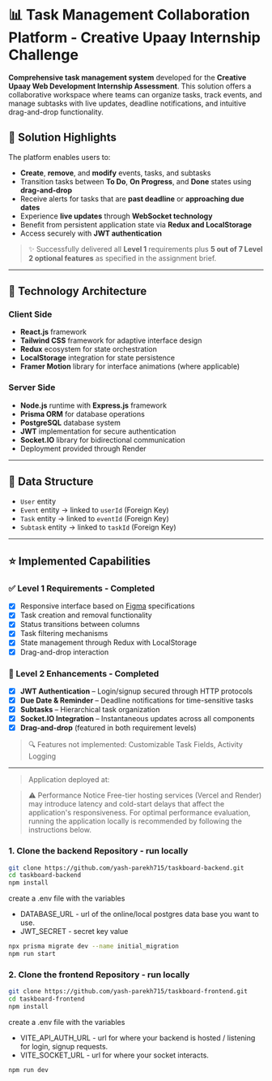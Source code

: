 # 📊 Task Management Collaboration Platform - Creative Upaay Internship Challenge

**Comprehensive task management system** developed for the **Creative Upaay Web Development Internship Assessment**. This solution offers a collaborative workspace where teams can organize tasks, track events, and manage subtasks with live updates, deadline notifications, and intuitive drag-and-drop functionality.

## 💫 Solution Highlights

The platform enables users to:

- **Create**, **remove**, and **modify** events, tasks, and subtasks
- Transition tasks between **To Do**, **On Progress**, and **Done** states using **drag-and-drop**
- Receive alerts for tasks that are **past deadline** or **approaching due dates**
- Experience **live updates** through **WebSocket technology**
- Benefit from persistent application state via **Redux and LocalStorage**
- Access securely with **JWT authentication**

> ✨ Successfully delivered all **Level 1** requirements plus **5 out of 7 Level 2 optional features** as specified in the assignment brief.

---

## 🔧 Technology Architecture

### Client Side

- **React.js** framework
- **Tailwind CSS** framework for adaptive interface design
- **Redux** ecosystem for state orchestration
- **LocalStorage** integration for state persistence
- **Framer Motion** library for interface animations (where applicable)

### Server Side

- **Node.js** runtime with **Express.js** framework
- **Prisma ORM** for database operations
- **PostgreSQL** database system
- **JWT** implementation for secure authentication
- **Socket.IO** library for bidirectional communication
- Deployment provided through Render

---

## 📝 Data Structure

- `User` entity
- `Event` entity → linked to `userId` (Foreign Key)
- `Task` entity → linked to `eventId` (Foreign Key)
- `Subtask` entity → linked to `taskId` (Foreign Key)

---

## ⭐ Implemented Capabilities

### ✅ Level 1 Requirements - Completed

- [x] Responsive interface based on [Figma](https://www.figma.com/design/2joKVlIEH43PfO9pFfsX51/DASHBOARD-DESIGN-TASK---CREATIVE-UPAAY?node-id=0-1&t=ShcwKcmHcyTqLA5T-1) specifications
- [x] Task creation and removal functionality
- [x] Status transitions between columns
- [x] Task filtering mechanisms
- [x] State management through Redux with LocalStorage
- [x] Drag-and-drop interaction

### 🌠 Level 2 Enhancements - Completed

- [x] **JWT Authentication** – Login/signup secured through HTTP protocols
- [x] **Due Date & Reminder** – Deadline notifications for time-sensitive tasks
- [x] **Subtasks** – Hierarchical task organization
- [x] **Socket.IO Integration** – Instantaneous updates across all components
- [x] **Drag-and-drop** (featured in both requirement levels)

> 🔍 Features not implemented: Customizable Task Fields, Activity Logging

---

> Application deployed at:

> ⚠️ Performance Notice
> Free-tier hosting services (Vercel and Render) may introduce latency and cold-start delays that affect the application's responsiveness.
> For optimal performance evaluation, running the application locally is recommended by following the instructions below.

### 1. Clone the backend Repository - run locally

```bash
git clone https://github.com/yash-parekh715/taskboard-backend.git
cd taskboard-backend
npm install
```

create a .env file with the variables

- DATABASE_URL - url of the online/local postgres data base you want to use.
- JWT_SECRET - secret key value

```bash
npx prisma migrate dev --name initial_migration
npm run start
```

### 2. Clone the frontend Repository - run locally

```bash
git clone https://github.com/yash-parekh715/taskboard-frontend.git
cd taskboard-frontend
npm install
```

create a .env file with the variables

- VITE_API_AUTH_URL - url for where your backend is hosted / listening for login, signup requests.
- VITE_SOCKET_URL - url for where your socket interacts.

```bash
npm run dev
```
